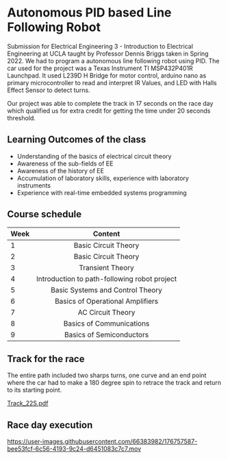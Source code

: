 # Autonomous PID based Line Following Robot
Submission for Electrical Engineering 3 - Introduction to Electrical Engineering at UCLA taught by Professor Dennis Briggs taken in Spring 2022. 
We had to program a autonomous line following robot using PID. The car used for the project was a Texas Instrument TI MSP432P401R Launchpad. It used L239D H Bridge for motor control, arduino nano as primary microcontroller to read and interpret IR Values, and LED with Halls Effect Sensor to detect turns. 

Our project was able to complete the track in 17 seconds on the race day which qualified us for extra credit for getting the time under 20 seconds threshold. 

## Learning Outcomes of the class
-  Understanding of the basics of electrical circuit theory
-  Awareness of the sub-fields of EE 
-  Awareness of the history of EE 
-  Accumulation of laboratory skills, experience with laboratory instruments
-  Experience with real-time embedded systems programming

## Course schedule

| Week          | Content                                      |
| ------------- |:--------------------------------------------:|
| 1             | Basic Circuit Theory                         | 
| 2             | Basic Circuit Theory                         |
| 3             | Transient Theory                             |
| 4             | Introduction to path-following robot project | 
| 5             | Basic Systems and Control Theory             |
| 6             | Basics of Operational Amplifiers             |
| 7             | AC Circuit Theory                            |
| 8             | Basics of Communications                     |
| 9             | Basics of Semiconductors                     |

## Track for the race
The entire path included two sharps turns, one curve and an end point where the car had to make a 180 degree spin to retrace the track and return to its starting point. 

[Track_22S.pdf](https://github.com/utk7arsh/PID-Line-Following-Robot/files/9022641/Track_22S.pdf)

## Race day execution
https://user-images.githubusercontent.com/66383982/176757587-bee53fcf-6c56-4193-9c24-d6451083c7c7.mov

